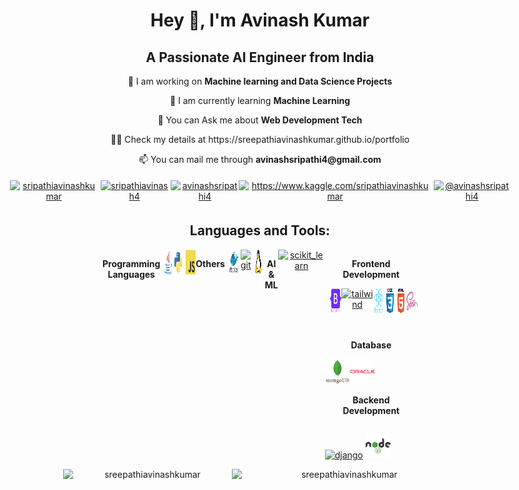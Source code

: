 <div align="center" style="display:flex;flex-direction:column;align-items:center">
<div>
<h1 >Hey 👋, I'm Avinash Kumar</h1>
<h2 > A Passionate AI Engineer from India</h2>
<p>🔭 I am working on <b>Machine learning and Data Science Projects</b></p>
<p >🌱 I am currently learning <b>Machine Learning </b></p>
<p>💬 You can Ask me about <b>Web Development Tech</b></p>
<p>👨‍💻 Check my details at <a> https://sreepathiavinashkumar.github.io/portfolio</a></p>
<p>📫 You can mail me through <b>avinashsripathi4@gmail.com</b></p>
</div>

<div align="center" style="display:flex;margin:5px;justify-content:center">
<a href="https://linkedin.com/in/sripathiavinashkumar" target="blank"><img src="https://raw.githubusercontent.com/rahuldkjain/github-profile-readme-generator/master/src/images/icons/Social/linked-in-alt.svg" alt="sripathiavinashkumar" height="25" width="30"/></a>
&nbsp; &nbsp;
<a href="https://www.hackerrank.com/sripathiavinash4" target="blank"><img  src="https://raw.githubusercontent.com/rahuldkjain/github-profile-readme-generator/master/src/images/icons/Social/hackerrank.svg" alt="sripathiavinash4" height="30" width="30" /></a>
&nbsp; &nbsp;
<a href="https://www.leetcode.com/avinashsripathi4" target="blank"><img src="https://raw.githubusercontent.com/rahuldkjain/github-profile-readme-generator/master/src/images/icons/Social/leet-code.svg" alt="avinashsripathi4" height="25" width="30" /></a>
<a href="https://kaggle.com/https://www.kaggle.com/sripathiavinashkumar" target="blank"><img src="https://raw.githubusercontent.com/rahuldkjain/github-profile-readme-generator/master/src/images/icons/Social/kaggle.svg" alt="https://www.kaggle.com/sripathiavinashkumar" height="30" width="40" /></a>
&nbsp;
<a href="https://medium.com/@avinashsripathi4" target="blank"><img src="https://raw.githubusercontent.com/rahuldkjain/github-profile-readme-generator/master/src/images/icons/Social/medium.svg" alt="@avinashsripathi4" height="30" width="40" /></a>

</div>


<h2 align="center">Languages and Tools:</h2>

<div style="display:flex;flex-direction:row;">

<div style="display:flex;">
  
**Programming Languages**

<div style="display:flex;">
 &nbsp; &nbsp; 
 <a href="https://www.java.com" target="_blank" rel="noreferrer"> <img src="https://raw.githubusercontent.com/devicons/devicon/master/icons/java/java-original.svg" alt="java" width="40" height="40"/> </a>
<a href="https://www.python.org" target="_blank" rel="noreferrer"> <img src="https://raw.githubusercontent.com/devicons/devicon/master/icons/python/python-original.svg" alt="python" width="40" height="40"/> </a>
&nbsp;
<a href="https://developer.mozilla.org/en-US/docs/Web/JavaScript" target="_blank" rel="noreferrer"> <img src="https://raw.githubusercontent.com/devicons/devicon/master/icons/javascript/javascript-original.svg" alt="javascript" width="40" height="40"/></a>
</div> <br>

**Others** 

<div style="display:flex">
&nbsp; &nbsp; &nbsp;
<a href="https://www.docker.com/" target="_blank" rel="noreferrer"> <img src="https://raw.githubusercontent.com/devicons/devicon/master/icons/docker/docker-original-wordmark.svg" alt="docker" width="40" height="40"/> </a>
&nbsp; &nbsp;
<a href="https://git-scm.com/" target="_blank" rel="noreferrer"> <img src="https://www.vectorlogo.zone/logos/git-scm/git-scm-icon.svg" alt="git" width="40" height="40"/> </a>
&nbsp;
<a href="https://www.linux.org/" target="_blank" rel="noreferrer"> <img src="https://raw.githubusercontent.com/devicons/devicon/master/icons/linux/linux-original.svg" alt="linux" width="40" height="40"/> </a>
&nbsp;
</div>

 **AI & ML**
 
<div style="display:flex">
<a href="https://pandas.pydata.org/" target="_blank" rel="noreferrer"> <img src="https://raw.githubusercontent.com/devicons/devicon/2ae2a900d2f041da66e950e4d48052658d850630/icons/pandas/pandas-original.svg" alt="pandas" width="40" height="40"/>
</a>
<a href="https://scikit-learn.org/" target="_blank" rel="noreferrer"> <img src="https://upload.wikimedia.org/wikipedia/commons/0/05/Scikit_learn_logo_small.svg" alt="scikit_learn" width="40" height="40"/> </a>
</div>

</div>

<div style="float:right;">

**Frontend Development** 

<div style="display:flex">
  &nbsp; &nbsp; &nbsp;
<a href="https://getbootstrap.com" target="_blank" rel="noreferrer"> <img src="https://raw.githubusercontent.com/devicons/devicon/master/icons/bootstrap/bootstrap-plain-wordmark.svg" alt="bootstrap" width="40" height="40"/>
<a href="https://tailwindcss.com/" target="_blank" rel="noreferrer"> <img src="https://www.vectorlogo.zone/logos/tailwindcss/tailwindcss-icon.svg" alt="tailwind" width="40" height="40"/> </a>
<a href="https://reactjs.org/" target="_blank" rel="noreferrer"> <img src="https://raw.githubusercontent.com/devicons/devicon/master/icons/react/react-original-wordmark.svg" alt="react" width="40" height="40"/>
</a>
<a href="https://www.w3schools.com/css/" target="_blank" rel="noreferrer"> <img src="https://raw.githubusercontent.com/devicons/devicon/master/icons/css3/css3-original-wordmark.svg" alt="css3" width="40" height="40"/> </a>
<a href="https://www.w3.org/html/" target="_blank" rel="noreferrer"> <img src="https://raw.githubusercontent.com/devicons/devicon/master/icons/html5/html5-original-wordmark.svg" alt="html5" width="40" height="40"/> </a>
<a href="https://sass-lang.com" target="_blank" rel="noreferrer"> <img src="https://raw.githubusercontent.com/devicons/devicon/master/icons/sass/sass-original.svg" alt="sass" width="40" height="40"/> </a>
</div><br>

**Database**

<div style="display:flex;flex-direction:row;">
<a href="https://www.mongodb.com/" target="_blank" rel="noreferrer"> <img src="https://raw.githubusercontent.com/devicons/devicon/master/icons/mongodb/mongodb-original-wordmark.svg" alt="mongodb" width="40" height="40"/>
<a href="https://www.oracle.com/" target="_blank" rel="noreferrer"> <img src="https://raw.githubusercontent.com/devicons/devicon/master/icons/oracle/oracle-original.svg" alt="oracle" width="40" height="40"/>
</a>
</div>

**Backend Development**

<div style="display:flex;flex-direction:row;">
  
<a href="https://www.djangoproject.com/" target="_blank" rel="noreferrer"> <img src="https://cdn.worldvectorlogo.com/logos/django.svg" alt="django" width="40" height="40"/></a>
<a href="https://nodejs.org" target="_blank" rel="noreferrer"> <img src="https://raw.githubusercontent.com/devicons/devicon/master/icons/nodejs/nodejs-original-wordmark.svg" alt="nodejs" width="40" height="40"/>
</a>

</div>
</div>
</div>


<div style="display:flex;flex-direction:row;justify-content:space-around;">
<img  width="270px"  height="270px" src="https://github-readme-stats.vercel.app/api/top-langs?username=sreepathiavinashkumar&show_icons=true&locale=en&layout=compact" alt="sreepathiavinashkumar" />

<img width="360px" height="270px" src="https://github-readme-stats.vercel.app/api?username=sreepathiavinashkumar&show_icons=true&locale=en" alt="sreepathiavinashkumar" />
</div>

</div>
